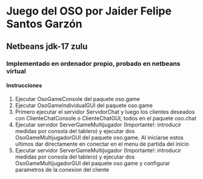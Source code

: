 # Juego del OSO por Jaider Felipe Santos Garzón
## Netbeans jdk-17 zulu
### Implementado en ordenador propio, probado en netbeans virtual

#### Instrucciones

1. Ejecutar OsoGameConsole del paquete oso.game
2. Ejecutar OsoGameIndividualGUI del paquete oso.game
3. Primero ejecutar el servidor ServidorChat y luego los clientes deseados con ClienteChatConsole o ClienteChatGUI, todos en el paquete oso.chat
4. Ejecutar servidor ServerGameMultijugador (Importante!: introducir medidas por consola del tablero) y ejecutar dos OsoGameMultijugadorGUI del paquete oso.game. Al iniciarse estos ultimos dar directamente en conectar en el menu de partida del inicio
5. Ejecutar servidor ServerGameMultijugador (Importante!: introducir medidas por consola del tablero) y ejecutar dos OsoGameMultijugadorGUI del paquete oso.game y configurar parametros de la conexion del cliente
